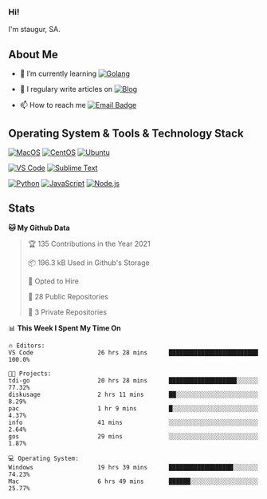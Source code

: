 ### Hi!

I'm staugur, SA.

## About Me

- 🌱 I’m currently learning [![Golang](https://img.shields.io/badge/-Go-7fd5ea?logo=go)](https:/golang.org/)

- 📝 I regulary write articles on [![Blog](https://img.shields.io/badge/-Blog-629ccd?style=for-the-badge&logo=python&logoColor=ffffff)](https://blog.saintic.com)

- 📫 How to reach me [![Email Badge](https://img.shields.io/badge/-email-c14438?style=for-the-badge&logo=Gmail&logoColor=ffffff)](mailto:me@tcw.im)

## Operating System & Tools & Technology Stack

[![MacOS](https://img.shields.io/badge/macOS-Catalina-292e33?style=flat-square&logo=apple&logoColor=ffffff)](https://www.apple.com/macos/catalina/)
[![CentOS](https://img.shields.io/badge/CentOS-7.0-292e33?style=flat-square&logo=CentOS&logoColor=)](https://www.centos.org/)
[![Ubuntu](https://img.shields.io/badge/Ubuntu-18-292e33?style=flat-square&logo=Ubuntu&logoColor=e95420)](https://www.ubuntu.com/)

[![VS Code](https://img.shields.io/badge/IDE-VSCode-292e33?style=flat-square&logo=Visual-studio-code)](https://code.visualstudio.com/)
[![Sublime Text](https://img.shields.io/badge/IDE-SublimeText-black?style=flat-square&logo=Sublime+Text)](https://www.sublimetext.com/)


[![Python](https://img.shields.io/badge/-Python-3776AB?style=flat-square&logo=python&logoColor=ffffff)](https://www.python.org/)
[![JavaScript](https://img.shields.io/badge/-JavaScript-%23F7DF1C?style=flat-square&logo=javascript&logoColor=000000&labelColor=%23F7DF1C&color=%23FFCE5A)](https://www.javascript.com/)
[![Node.js](https://img.shields.io/badge/-Node.js-00ADD8?style=flat-square&logo=node.js&logoColor=ffffff)](https://nodejs.org/)

## Stats

<!--START_SECTION:waka-->
**🐱 My Github Data** 

> 🏆 135 Contributions in the Year 2021
 > 
> 📦 196.3 kB Used in Github's Storage 
 > 
> 💼 Opted to Hire
 > 
> 📜 28 Public Repositories 
 > 
> 🔑 3 Private Repositories  
 > 
📊 **This Week I Spent My Time On** 

```text
🔥 Editors: 
VS Code                  26 hrs 28 mins      █████████████████████████   100.0%

🐱‍💻 Projects: 
tdi-go                   20 hrs 28 mins      ███████████████████░░░░░░   77.32% 
diskusage                2 hrs 11 mins       ██░░░░░░░░░░░░░░░░░░░░░░░   8.29% 
pac                      1 hr 9 mins         █░░░░░░░░░░░░░░░░░░░░░░░░   4.37% 
info                     41 mins             ░░░░░░░░░░░░░░░░░░░░░░░░░   2.64% 
gos                      29 mins             ░░░░░░░░░░░░░░░░░░░░░░░░░   1.87%

💻 Operating System: 
Windows                  19 hrs 39 mins      ██████████████████░░░░░░░   74.23% 
Mac                      6 hrs 49 mins       ██████░░░░░░░░░░░░░░░░░░░   25.77%

```


<!--END_SECTION:waka-->
